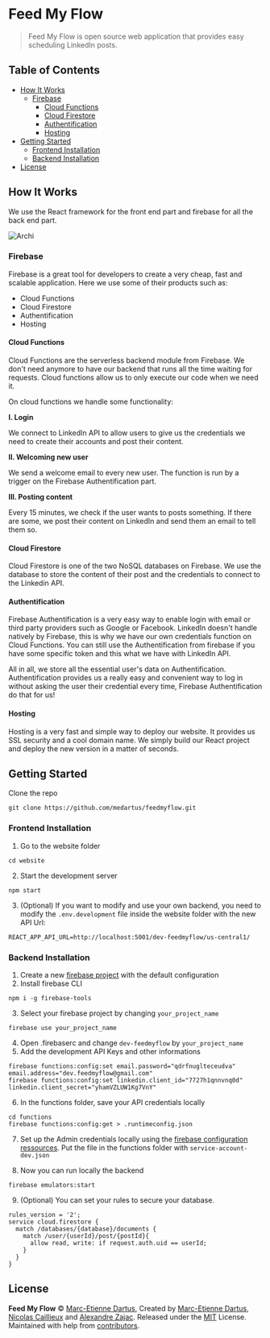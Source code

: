 <h1>Feed My Flow </h1>

> Feed My Flow is open source web application that provides easy scheduling LinkedIn posts.

<h2> Table of Contents </h2>

- [How It Works](#how-it-works)
  - [Firebase](#firebase)
    - [Cloud Functions](#cloud-functions)
    - [Cloud Firestore](#cloud-firestore)
    - [Authentification](#authentification)
    - [Hosting](#hosting)
- [Getting Started](#getting-started)
  - [Frontend Installation](#frontend-installation)
  - [Backend Installation](#backend-installation)
- [License](#license)

## How It Works

We use the React framework for the front end part and firebase for all the back end part.

![Archi](https://user-images.githubusercontent.com/45569127/81713102-bfe8a200-9475-11ea-8b52-5a9cd833402a.png)

### Firebase

Firebase is a great tool for developers to create a very cheap, fast and scalable application. Here we use some of their products such as:
- Cloud Functions
- Cloud Firestore
- Authentification
- Hosting

#### Cloud Functions

Cloud Functions are the serverless backend module from Firebase. We don't need anymore to have our backend that runs all the time waiting for requests. Cloud functions allow us to only execute our code when we need it.

On cloud functions we handle some functionality:

**I. Login**

We connect to LinkedIn API to allow users to give us the credentials we need to create their accounts and post their content.

**II. Welcoming new user**

We send a welcome email to every new user. The function is run by a trigger on the Firebase Authentification part.

**III. Posting content**

Every 15 minutes, we check if the user wants to posts something. If there are some, we post their content on LinkedIn and send them an email to tell them so.

#### Cloud Firestore

Cloud Firestore is one of the two NoSQL databases on Firebase. We use the database to store the content of their post and the credentials to connect to the Linkedin API.

#### Authentification

Firebase Authentification is a very easy way to enable login with email or third party providers such as Google or Facebook. LinkedIn doesn't handle natively by Firebase, this is why we have our own credentials function on Cloud Functions. You can still use the Authentification from firebase if you have some specific token and this what we have with LinkedIn API.

All in all, we store all the essential user's data on Authentification. Authentification provides us a really easy and convenient way to log in without asking the user their credential every time, Firebase Authentification do that for us!
#### Hosting

Hosting is a very fast and simple way to deploy our website. It provides us SSL security and a cool domain name. We simply build our React project and deploy the new version in a matter of seconds.

## Getting Started

Clone the repo

```
git clone https://github.com/medartus/feedmyflow.git
```

### Frontend Installation

1. Go to the website folder

```
cd website
```

2. Start the development server

```
npm start
```

3. (Optional) If you want to modify and use your own backend, you need to modify the `.env.development` file inside the website folder with the new API Url:
```
REACT_APP_API_URL=http://localhost:5001/dev-feedmyflow/us-central1/
```

### Backend Installation

1. Create a new [firebase project](https://console.firebase.google.com/) with the default configuration
2. Install firebase CLI

```
npm i -g firebase-tools
```

3. Select your firebase project by changing `your_project_name`

```
firebase use your_project_name
```

4. Open .firebaserc and change `dev-feedmyflow` by `your_project_name`
5. Add the development API Keys and other informations

```
firebase functions:config:set email.password="qdrfnuglteceudva" email.address="dev.feedmyflow@gmail.com"
firebase functions:config:set linkedin.client_id="7727h1qnnvnq0d" linkedin.client_secret="yhamVZLUW1Kg7VnY"
```

6. In the functions folder, save your API credentials locally

```
cd functions
firebase functions:config:get > .runtimeconfig.json
```

7. Set up the Admin credentials locally using the [firebase configuration ressources](https://firebase.google.com/docs/functions/local-emulator#set_up_admin_credentials_optional). Put the file in the functions folder with `service-account-dev.json`

8. Now you can run locally the backend

```
firebase emulators:start
```

9. (Optional) You can set your rules to secure your database.

```
rules_version = '2';
service cloud.firestore {
  match /databases/{database}/documents {
    match /user/{userId}/post/{postId}{
      allow read, write: if request.auth.uid == userId;
    }
  }
}
```

## License

**Feed My Flow** © [Marc-Etienne Dartus](https://github.com/medartus), Created by [Marc-Etienne Dartus](https://github.com/medartus), [Nicolas Caillieux](https://github.com/Exorth98) and [Alexandre Zajac](https://github.com/alexZajac). Released under the [MIT](https://github.com/medartus/feedmyflow/blob/master/README.md) License.<br>
Maintained with help from [contributors](https://github.com/medartus/feedmyflow/contributors).